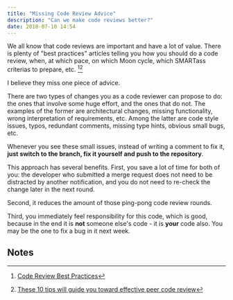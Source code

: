 ```yaml
---
title: "Missing Code Review Advice"
description: "Can we make code reviews better?"
date: 2018-07-10 14:54
---
```


We all know that code reviews are important and have a lot of value. There is plenty of "best practices"
articles telling you how you should do a code review, when, at which pace, on which Moon cycle, which SMARTass
criterias to prepare, etc. [^1][^2]

I believe they miss one piece of advice.

There are two types of changes you as a code reviewer can propose to do: the ones that involve some huge
effort, and the ones that do not. The examples of the former are architectural changes, missing functionality,
wrong interpretation of requirements, etc. Among the latter are code style issues, typos, redundant comments,
missing type hints, obvious small bugs, etc.

Whenever you see these small issues, instead of writing a comment to fix it,
**just switch to the branch, fix it yourself and push to the repository**.

This approach has several benefits. First, you save a lot of time for both of you: the developer who submitted
a merge request does not need to be distracted by another notification, and you do not need to re-check the
change later in the next round.

Second, it reduces the amount of those ping-pong code review rounds.

Third, you immediately feel responsibility for this code, which is good, because in the end it is **not**
someone else's code - it is **your** code also. You may be the one to fix a bug in it next week.

## Notes

[^1]: <a href="https://medium.com/palantir/code-review-best-practices-19e02780015f">Code Review Best Practices</a>
[^2]: <a href="https://smartbear.com/learn/code-review/best-practices-for-peer-code-review/">These 10 tips will guide you toward effective peer code review</a>
